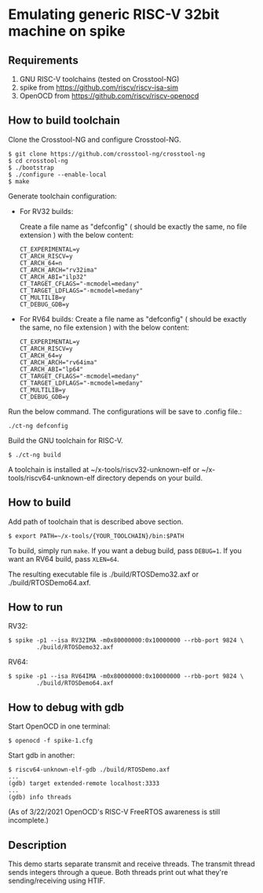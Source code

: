 # Emulating generic RISC-V 32bit machine on spike

## Requirements

1. GNU RISC-V toolchains (tested on Crosstool-NG)
2. spike from https://github.com/riscv/riscv-isa-sim
3. OpenOCD from https://github.com/riscv/riscv-openocd

## How to build toolchain

Clone the Crosstool-NG and configure Crosstool-NG.

```
$ git clone https://github.com/crosstool-ng/crosstool-ng
$ cd crosstool-ng
$ ./bootstrap
$ ./configure --enable-local
$ make
```

Generate toolchain configuration:

-   For RV32 builds:

    Create a file name as "defconfig" ( should be exactly the same, no file
    extension ) with the below content:

    ```
    CT_EXPERIMENTAL=y
    CT_ARCH_RISCV=y
    CT_ARCH_64=n
    CT_ARCH_ARCH="rv32ima"
    CT_ARCH_ABI="ilp32"
    CT_TARGET_CFLAGS="-mcmodel=medany"
    CT_TARGET_LDFLAGS="-mcmodel=medany"
    CT_MULTILIB=y
    CT_DEBUG_GDB=y
    ```

-   For RV64 builds: Create a file name as "defconfig" ( should be exactly the
    same, no file extension ) with the below content:
    ```
    CT_EXPERIMENTAL=y
    CT_ARCH_RISCV=y
    CT_ARCH_64=y
    CT_ARCH_ARCH="rv64ima"
    CT_ARCH_ABI="lp64"
    CT_TARGET_CFLAGS="-mcmodel=medany"
    CT_TARGET_LDFLAGS="-mcmodel=medany"
    CT_MULTILIB=y
    CT_DEBUG_GDB=y
    ```

Run the below command. The configurations will be save to .config file.:

```
./ct-ng defconfig
```

Build the GNU toolchain for RISC-V.

```
$ ./ct-ng build
```

A toolchain is installed at ~/x-tools/riscv32-unknown-elf or
~/x-tools/riscv64-unknown-elf directory depends on your build.

## How to build

Add path of toolchain that is described above section.

```
$ export PATH=~/x-tools/{YOUR_TOOLCHAIN}/bin:$PATH
```

To build, simply run `make`. If you want a debug build, pass `DEBUG=1`. If you
want an RV64 build, pass `XLEN=64`.

The resulting executable file is ./build/RTOSDemo32.axf or
./build/RTOSDemo64.axf.

## How to run

RV32:

```
$ spike -p1 --isa RV32IMA -m0x80000000:0x10000000 --rbb-port 9824 \
        ./build/RTOSDemo32.axf
```

RV64:

```
$ spike -p1 --isa RV64IMA -m0x80000000:0x10000000 --rbb-port 9824 \
        ./build/RTOSDemo64.axf
```

## How to debug with gdb

Start OpenOCD in one terminal:

```
$ openocd -f spike-1.cfg
```

Start gdb in another:

```
$ riscv64-unknown-elf-gdb ./build/RTOSDemo.axf
...
(gdb) target extended-remote localhost:3333
...
(gdb) info threads
```

(As of 3/22/2021 OpenOCD's RISC-V FreeRTOS awareness is still incomplete.)

## Description

This demo starts separate transmit and receive threads. The transmit thread
sends integers through a queue. Both threads print out what they're
sending/receiving using HTIF.
